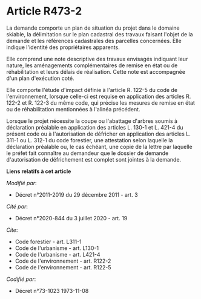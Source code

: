 # Article R473-2

La demande comporte un plan de situation du projet dans le domaine skiable, la délimitation sur le plan cadastral des travaux
faisant l'objet de la demande et les références cadastrales des parcelles concernées. Elle indique l'identité des
propriétaires apparents. 

Elle comprend une note descriptive des travaux envisagés indiquant leur nature, les aménagements complémentaires de remise en
état ou de réhabilitation et leurs délais de réalisation. Cette note est accompagnée d'un plan d'exécution coté. 

Elle comporte l'étude d'impact définie à l'article R. 122-5 du code de l'environnement, lorsque celle-ci est requise en
application des articles R. 122-2 et R. 122-3 du même code, qui précise les mesures de remise en état ou de réhabilitation
mentionnées à l'alinéa précédent. 

Lorsque le projet nécessite la coupe ou l'abattage d'arbres soumis à déclaration préalable en application des articles L.
130-1 et L. 421-4 du présent code ou à l'autorisation de défricher en application des articles L. 311-1 ou L. 312-1 du code
forestier, une attestation selon laquelle la déclaration préalable ou, le cas échéant, une copie de la lettre par laquelle le
préfet fait connaître au demandeur que le dossier de demande d'autorisation de défrichement est complet sont jointes à la
demande.

**Liens relatifs à cet article**

_Modifié par_:

  - Décret n°2011-2019 du 29 décembre 2011 - art. 3

_Cité par_:

  - Décret n°2020-844 du 3 juillet 2020 - art. 19

_Cite_:

  - Code forestier - art. L311-1
  - Code de l'urbanisme - art. L130-1
  - Code de l'urbanisme - art. L421-4
  - Code de l'environnement - art. R122-2
  - Code de l'environnement - art. R122-5

_Codifié par_:

  - Décret n°73-1023 1973-11-08
